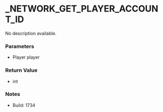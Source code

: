 # _NETWORK_GET_PLAYER_ACCOUNT_ID

No description available.

### Parameters
* Player player

### Return Value
* int

### Notes
* Build: 1734

